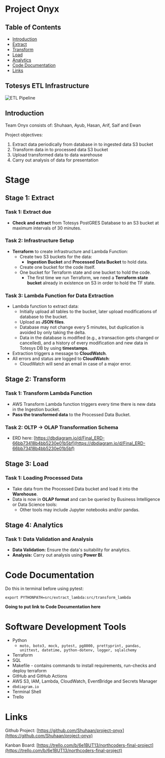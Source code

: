 # Project Onyx

## Table of Contents
- [Introduction](#introduction)
- [Extract](#1-extract)
- [Transform](#2-transform)
- [Load](#3-load)
- [Analytics](#4-analytics)
- [Code Documentation](#code-documentation)
- [Links](#links)

## Totesys ETL Infrastructure
<img src="./src/Totesys ETL Pipeline.jpeg" alt="ETL Pipeline"></img>

## Introduction

Team Onyx consists of: Shuhaan, Ayub, Hasan, Arif, Saif and Ewan

Project objectives:
1. Extract data periodically from database in to ingested data S3 bucket
2. Transform data in to processed data S3 bucket
3. Upload transformed data to data warehouse
4. Carry out analysis of data for presentation

# Stage 

## Stage 1: Extract

### Task 1: Extract due

- **Check and extract** from Totesys PostGRES Database to an S3 bucket at maximum intervals of 30 minutes.

### Task 2: Infrastructure Setup

- **Terraform** to create infrastructure and Lambda Function:
  - Create two S3 buckets for the data:
    - **Ingestion Bucket** and **Processed Data Bucket** to hold data.
  - Create one bucket for the code itself.
  - One bucket for Terraform state and one bucket to hold the code.
    - The first time we run Terraform, we need a **Terraform state bucket** already in existence on S3 in order to hold the TF state.

### Task 3: Lambda Function for Data Extraction

- Lambda function to extract data:
  - Initially upload all tables to the bucket, later upload modifications of database to the bucket.
  - Upload as **JSON files**.
  - Database may not change every 5 minutes, but duplication is avoided by only taking the delta.  
  - Data in the database is modified (e.g., a transaction gets changed or cancelled), and a history of every modification and new data in Totesys DB by using **timestamps**.
- Extraction triggers a message to **CloudWatch**.
- All errors and status are logged to **CloudWatch**:
  - CloudWatch will send an email in case of a major error.

## Stage 2: Transform

### Task 1: Transform Lambda Function

- AWS Transform Lambda function triggers every time there is new data in the Ingestion bucket.
- **Pass the transformed data** to the Processed Data Bucket.

### Task 2: OLTP → OLAP Transformation Schema

- ERD here: [https://dbdiagram.io/d/Final_ERD-66bb73418b4bb5230e01b5bf](https://dbdiagram.io/d/Final_ERD-66bb73418b4bb5230e01b5bf)

## Stage 3: Load

### Task 1: Loading Processed Data

- Take data from the Processed Data bucket and load it into the **Warehouse**.
- Data is now in **OLAP format** and can be queried by Business Intelligence or Data Science tools:
  - Other tools may include Jupyter notebooks and/or pandas.

## Stage 4: Analytics

### Task 1: Data Validation and Analysis

- **Data Validation:** Ensure the data's suitability for analytics.
- **Analysis:** Carry out analysis using **Power BI**.

# Code Documentation

Do this in terminal before using pytest:


`export PYTHONPATH=src/extract_lambda:src/transform_lambda`


**Going to put link to Code Documentation here**

# Software Development Tools

- Python
    - `moto, boto3, mock, pytest, pg8000, prettyprint, pandas, unittest, datetime, python-dotenv, logger, sqlalchemy`
- Terraform
- SQL
- Makefile - contains commands to install requirements, run-checks and deploy terraform
- GitHub and GitHub Actions
- AWS S3, IAM, Lambda, CloudWatch, EventBridge and Secrets Manager
- `dbdiagram.io`
- Terminal Shell
- Trello

# Links

Github Project: [https://github.com/Shuhaan/project-onyx](https://github.com/Shuhaan/project-onyx)

Kanban Board: [https://trello.com/b/6e1BUT13/northcoders-final-project](https://trello.com/b/6e1BUT13/northcoders-final-project)
